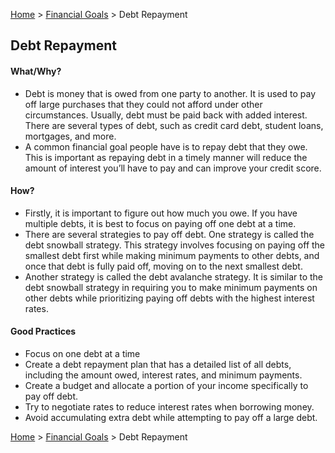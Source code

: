 [Home](../../../README.md) > [Financial Goals](../../financial-goals.md) > Debt Repayment


## Debt Repayment

#### What/Why?

- Debt is money that is owed from one party to another. It is used to pay off large purchases that they could not afford under other circumstances. Usually, debt must be paid back with added interest. There are several types of debt, such as credit card debt, student loans, mortgages, and more.  
- A common financial goal people have is to repay debt that they owe. This is important as repaying debt in a timely manner will reduce the amount of interest you’ll have to pay and can improve your credit score.

#### How?

- Firstly, it is important to figure out how much you owe. If you have multiple debts, it is best to focus on paying off one debt at a time.  
- There are several strategies to pay off debt. One strategy is called the debt snowball strategy. This strategy involves focusing on paying off the smallest debt first while making minimum payments to other debts, and once that debt is fully paid off, moving on to the next smallest debt.  
- Another strategy is called the debt avalanche strategy. It is similar to the debt snowball strategy in requiring you to make minimum payments on other debts while prioritizing paying off debts with the highest interest rates.

#### Good Practices

- Focus on one debt at a time  
- Create a debt repayment plan that has a detailed list of all debts, including the amount owed, interest rates, and minimum payments.  
- Create a budget and allocate a portion of your income specifically to pay off debt.  
- Try to negotiate rates to reduce interest rates when borrowing money.  
- Avoid accumulating extra debt while attempting to pay off a large debt.

[Home](../../../README.md) > [Financial Goals](../../financial-goals.md) > Debt Repayment
